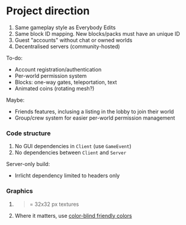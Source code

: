 # Project direction

1. Same gameplay style as Everybody Edits
2. Same block ID mapping. New blocks/packs must have an unique ID
3. Guest "accounts" without chat or owned worlds
4. Decentralised servers (community-hosted)

To-do:

 * Account registration/authentication
 * Per-world permission system
 * Blocks: one-way gates, teleportation, text
 * Animated coins (rotating mesh?)

Maybe:

 * Friends features, inclusing a listing in the lobby to join their world
 * Group/crew system for easier per-world permission management


### Code structure

1. No GUI dependencies in `Client` (use `GameEvent`)
2. No dependencies between `Client` and `Server`

Server-only build:

 * Irrlicht dependency limited to headers only


### Graphics

1. >= 32x32 px textures
2. Where it matters, use [color-blind friendly colors](https://www.nature.com/articles/nmeth.1618.pdf)
